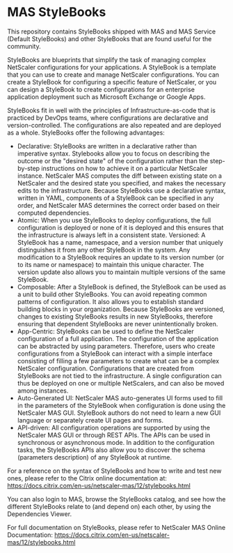 # MAS StyleBooks


This repository contains StyleBooks shipped with MAS and MAS Service (Default StyleBooks) and other StyleBooks that are found useful for the community.

StyleBooks are blueprints that simplify the task of managing complex NetScaler configurations for your applications. A StyleBook is a template that you can use to create and manage NetScaler configurations. You can create a StyleBook for configuring a specific feature of NetScaler, or you can design a StyleBook to create configurations for an enterprise application deployment such as Microsoft Exchange or Google Apps.

StyleBooks fit in well with the principles of Infrastructure-as-code that is practiced by DevOps teams, where configurations are declarative and version-controlled. The configurations are also repeated and are deployed as a whole. StyleBooks offer the following advantages: 

* Declarative: StyleBooks are written in a declarative rather than imperative syntax. Stylebooks allow you to focus on describing the outcome or the "desired state" of the configuration rather than the step-by-step instructions on how to achieve it on a particular NetScaler instance. NetScaler MAS computes the diff between existing state on a NetScaler and the desired state you specified, and makes the necessary edits to the infrastructure. Because StyleBooks use a declarative syntax, written in YAML, components of a StyleBook can be specified in any order, and NetScaler MAS determines the correct order based on their computed dependencies. 
* Atomic: When you use StyleBooks to deploy configurations, the full configuration is deployed or none of it is deployed and this ensures that the infrastructure is always left in a consistent state.
Versioned: A StyleBook has a name, namespace, and a version number that uniquely distinguishes it from any other StyleBook in the system. Any modification to a StyleBook requires an update to its version number (or to its name or namespace) to maintain this unique character. The version update also allows you to maintain multiple versions of the same StyleBook.
* Composable: After a StyleBook is defined, the StyleBook can be used as a unit to build other StyleBooks. You can avoid repeating common patterns of configuration. It also allows you to establish standard building blocks in your organization. Because StyleBooks are versioned, changes to existing StyleBooks results in new StyleBooks, therefore ensuring that dependent StyleBooks are never unintentionally broken.
* App-Centric: StyleBooks can be used to define the NetScaler configuration of a full application. The configuration of the application can be abstracted by using parameters. Therefore, users who create configurations from a StyleBook can interact with a simple interface consisting of filling a few parameters to create what can be a complex NetScaler configuration. Configurations that are created from StyleBooks are not tied to the infrastructure. A single configuration can thus be deployed on one or multiple NetScalers, and can also be moved among instances.
* Auto-Generated UI: NetScaler MAS auto-generates UI forms used to fill in the parameters of the StyleBook when configuration is done using the NetScaler MAS GUI. StyleBook authors do not need to learn a new GUI language or separately create UI pages and forms.
* API-driven: All configuration operations are supported by using the NetScaler MAS GUI or through REST APIs. The APIs can be used in synchronous or asynchronous mode. In addition to the configuration tasks, the StyleBooks APIs also allow you to discover the schema (parameters description) of any StyleBook at runtime.

For a reference on the syntax of StyleBooks and how to write and test new ones, please refer to the Citrix online documentation at: https://docs.citrix.com/en-us/netscaler-mas/12/stylebooks.html

You can also login to MAS, browse the StyleBooks catalog, and see how the different StyleBooks relate to (and depend on) each other, by using the Dependencies Viewer. 

For full documentation on StyleBooks, please refer to NetScaler MAS Online Documentation: https://docs.citrix.com/en-us/netscaler-mas/12/stylebooks.html 
